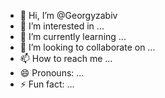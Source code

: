 - 👋 Hi, I’m @Georgyzabiv
- 👀 I’m interested in ...
- 🌱 I’m currently learning ...
- 💞️ I’m looking to collaborate on ...
- 📫 How to reach me ...
- 😄 Pronouns: ...
- ⚡ Fun fact: ...

<!---
Georgyzabiv/Georgyzabiv is a ✨ special ✨ repository because its `README.md` (this file) appears on your GitHub profile.
You can click the Preview link to take a look at your changes.
--->
